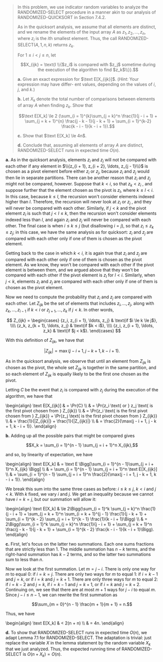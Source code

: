 > In this problem, we use indicator random variables to analyze the $\text{RANDOMIZED-SELECT}$ procedure in a manner akin to our analysis of $\text{RANDOMIZED-QUICKSORT}$ in Section 7.4.2.
>
> As in the quicksort analysis, we assume that all elements are distinct, and we rename the elements of the input array $A$ as $z_1, z_2, \ldots, z_n$, where $z_i$ is the $i$th smallest element. Thus, the call $\text{RANDOMIZED-SELECT}(A, 1, n, k)$ returns $z_k$.
>
> For $1 \le i < j \le n$, let
>
> $$X_{ijk} = \text{I \\{$z_i$ is compared with $z_j$ sometime during the execution of the algorithm to find $z_k$\\}}.$$
>
> **a.** Give an exact expression for $\text E[X_{ijk}]$. ($\textit{Hint:}$ Your expression may have differ- ent values, depending on the values of $i$, $j$, and $k$.)
>
> **b.** Let $X_k$ denote the total number of comparisons between elements of array $A$ when finding $z_k$. Show that
>
> $$\text E[X_k] \le 2 (\sum_{i = 1}^{k}\sum_{j = k}^n \frac{1}{j - i + 1} + \sum_{j = k + 1}^{n} \frac{j - k - 1}{j - k + 1} + \sum_{i = 1}^{k-2} \frac{k - i - 1}{k - i + 1}).$$
>
> **c.** Show that $\text E[X_k] \le 4n$.
>
> **d.** Conclude that, assuming all elements of array $A$ are distinct, $\text{RANDOMIZED-SELECT}$ runs in expected time $O(n)$.

**a.** As in the quicksort analysis, elements $z_i$ and $z_j$ will not be compared with each other if any element in $\\{z_{i + 1}, z_{i + 2}, \ldots, z_{j - 1}\\}$ is chosen as a pivot element before either $z_i$ or $z_j$, because $z_i$ and $z_j$ would then lie in separate partitions. There can be another reason that $z_i$ and $z_j$ might not be compared, however. Suppose that $k < i$, so that $z_k < z_i$ , and suppose further that the element chosen as the pivot is $z_l$, where $k \le l < i$. In this case, because $k \le l$, the recursion won't consider elements indexed higher than $l$. Therefore, the recursion will never look at $z_i$ or $z_j$ , and they will never be compared with each other. Similarly, if $j < k$ and the pivot element $z_l$ is such that $j < l \le k$, then the recursion won't consider elements indexed less than $l$, and again $z_i$ and $z_j$ will never be compared with each other. The final case is when $i \le k \le j$ (but disallowing $i = j$), so that $z_i \le z_k \le z_j$; in this case, we have the same analysis as for quicksort: $z_i$ and $z_j$ are compared with each other only if one of them is chosen as the pivot element.

Getting back to the case in which $k < i$, it is again true that $z_i$ and $z_j$ are compared with each other only if one of them is chosen as the pivot element. As we know, they won't be compared with each other if the pivot element is between them, and we argued above that they won't be compared with each other if the pivot element is $z_l$ for $l < i$. Similarly, when $j < k$, elements $z_i$ and $z_j$ are compared with each other only if one of them is chosen as the pivot element.

Now we need to compute the probability that $z_i$ and $z_j$ are compared with each other. Let $Z_{ijk}$ be the set of elements that includes $z_i, \ldots, z_j$, along with $z_k, \ldots, z_{i - 1}$ if $k < i$ or $z_{j + 1}, \ldots, z_k$ if $j < k$. In other words,

$$
Z_{ijk} =
\begin{cases}
{z_i, z_{i + 1}, \ldots, z_j} & \text{if $i \le k \le j$}, \\\\
{z_k, z_{k + 1}, \ldots, z_j} & \text{if $k < i$}, \\\\
{z_i, z_{i + 1}, \ldots, z_k} & \text{if $j < k$}.
\end{cases}
$$

With this definition of $Z_{ijk}$, we have that

$$|Z_{ijk}| = \max(j - i + 1, j - k + 1, k - i + 1).$$

As in the quicksort analysis, we observe that until an element from $Z_{ijk}$ is chosen as the pivot, the whole set $Z_{ijk}$ is together in the same partition, and so each element of $Z_{ijk}$ is equally likely to be the first one chosen as the pivot.

Letting $C$ be the event that $z_i$ is compared with $z_j$ during the execution of the algorithm, we have that

\begin{align}
\text E[X_{ijk}] 
    & = \Pr\{C\} \\\\
    & = \Pr\{z_i \text{ or } z_j \text{ is the first pivot chosen from } Z_{ijk}\} \\\\
    & = \Pr\{z_i \text{ is the first pivot chosen from } Z_{ijk}\} + \Pr\{z_j \text{ is the first pivot chosen from } Z_{ijk}\} \\\\
    & = \frac{1}{|Z_{ijk}|} + \frac{1}{|Z_{ijk}|} \\\\
    & = \frac{2}{\max(j - i + 1, j - k + 1, k - i + 1)}.
\end{align}

**b.** Adding up all the possible pairs that might be compared gives

$$X_k = \sum_{i = 1}^{n - 1} \sum_{j = i + 1}^n X_{ijk},$$

and so, by linearity of expectation, we have

\begin{align}
\text E[X_k]
    & = \text E \Bigg[\sum_{i = 1}^{n - 1}\sum_{j = i + 1}^n X_{ijk} \Bigg] \\\\
    & = \sum_{i = 1}^{n - 1} \sum_{j = i + 1}^n \text E[X_{ijk}] \\\\
    & = \sum_{i = 1}^{n - 1} \sum_{j = i + 1}^n \frac{2}{\max(j - i + 1, j - k + 1, k - i + 1)}.
\end{align}

We break this sum into the same three cases as before: $i \le k \le j$, $k < i$ and $j < k$. With $k$ fixed, we vary $i$ and $j$. We get an inequality because we cannot have $i = k = j$, but our summation will allow it:

\begin{align}
\text E[X_k]
    & \le 2\Bigg(\sum_{i = 1}^k \sum_{j = k}^n \frac{1}{j - i + 1} 
               + \sum_{j = k + 1}^n \sum_{i = k + 1}^{j - 1} \frac{1}{j - k + 1} 
               + \sum_{i = 1}^{k - 2} \sum_{j = i + 1}^{k - 1} \frac{1}{k - i + 1}\Bigg) \\\\
    & =   2\Bigg(\sum_{i = 1}^k \sum_{j = k}^n \frac{1}{j - i + 1} 
               + \sum_{j = k + 1}^n \frac{j - k - 1}{j - k + 1} 
               + \sum_{i = 1}^{k - 2} \frac{k - i - 1}{k - i + 1}\Bigg).
\end{align}

**c.** First, let's focus on the latter two summations. Each one sums fractions that are strictly less than 1. The middle summation has $n - k$ terms, and the right-hand summation has $k - 2$ terms, and so the latter two summations sum to less than $n$.

Now we look at the first summation. Let $m = j - i$. There is only one way for $m$ to equal $0$: if $i = k = j$. There are only two ways for $m$ to equal $1$: if $i = k - 1$ and $j = k$, or if $i = k$ and $j = k + 1$. There are only three ways for $m$ to equal $2$: if $i = k - 2$ and $j = k$, if $i = k - 1$ and $j = k + 1$, or if $i = k$ and $j = k + 2$. Continuing on, we see that there are at most $m + 1$ ways for $j - i$ to equal $m$. Since $j - i \le n - 1$, we can rewrite the first summation as

$$\sum_{m = 0}^{n - 1} \frac{m + 1}{m + 1} = n.$$

Thus, we have

\begin{align}
\text E[X_k]
    & < 2(n + n) \\\\
    & = 4n.
\end{align}

**d.** To show that $\text{RANDOMIZED-SELECT}$ runs in expected time $O(n)$, we adapt Lemma 7.1 for $\text{RANDOMIZED-SELECT}$. The adaptation is trivial: just replace the variable $X$ in the lemma statement by the random variable $X_k$ that we just analyzed. Thus, the expected running time of $\text{RANDOMIZED-SELECT}$ is $O(n + X_k) = O(n)$.
